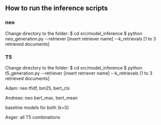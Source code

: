 ## How to run the inference scripts

### neo

Change directory to the folder:
$ cd src/model_inference
$ python neo_generation.py --retriever [insert retriever name] --k_retrievals [1 to 3 retrieved documents]



### T5

Change directory to the folder:
$ cd src/model_inference
$ python t5_generation.py --retriever [insert retriever name] --k_retrievals [1 to 3 retrieved documents]


Adam:
neo tfidf, bm25, bert_cls


Andreas:
neo bert_max, bert_mean

baseline models for both (k=0)


Asger: all T5 combinations